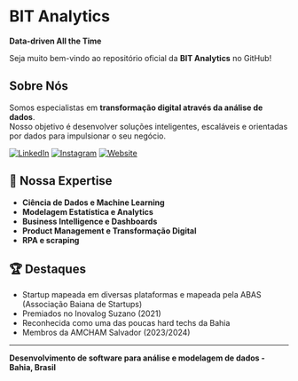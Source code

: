# BIT Analytics

**Data-driven All the Time**

Seja muito bem-vindo ao repositório oficial da **BIT Analytics** no GitHub!

## Sobre Nós

Somos especialistas em **transformação digital através da análise de dados**.  
Nosso objetivo é desenvolver soluções inteligentes, escaláveis e orientadas por dados para impulsionar o seu negócio.

[![LinkedIn](https://img.shields.io/badge/LinkedIn-0077B5?style=for-the-badge&logo=linkedin&logoColor=white)](https://www.linkedin.com/company/bit-analytics)
[![Instagram](https://img.shields.io/badge/Instagram-E4405F?style=for-the-badge&logo=instagram&logoColor=white)](https://www.instagram.com/bitanalytics/)
[![Website](https://img.shields.io/badge/Website-000000?style=for-the-badge&logo=google-chrome&logoColor=white)](https://bitanalytics.dev.br)

## 🎯 Nossa Expertise

- **Ciência de Dados e Machine Learning**
- **Modelagem Estatística e Analytics** 
- **Business Intelligence e Dashboards**
- **Product Management e Transformação Digital**
- **RPA e scraping**

## 🏆 Destaques

- Startup mapeada em diversas plataformas e mapeada pela ABAS (Associação Baiana de Startups)
- Premiados no Inovalog Suzano (2021)
- Reconhecida como uma das poucas hard techs da Bahia
- Membros da AMCHAM Salvador (2023/2024)

---

**Desenvolvimento de software para análise e modelagem de dados - Bahia, Brasil**

